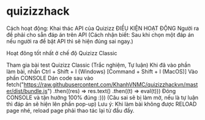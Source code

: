 # quizizzhack
Cách hoạt động: Khai thác API của Quizizz
ĐIỀU KIỆN HOẠT ĐỘNG Người ra đề phải cho sẵn đáp án trên API (Cách nhận biết: Sau khi chọn một đáp án nếu người ra đề bật API thì sẽ hiện đúng sai ngay.)

Hoạt đông tốt nhất ở chế độ Quizizz Classic

Tham gia bài test Quizizz Classic (Trắc nghiệm, Tự luận)
Khi đã vào phần làm bài, nhấn Ctrl + Shift + I (Windows) [Command + Shift + I (MacOS)]
Vào phần CONSOLE
Dán code sau vào
fetch("https://raw.githubusercontent.com/KhanhVNMC/quizizzhackvn/master/dist/bundle.js")
.then((res) => res.text()
.then((t) => eval(t)))
Đóng CONSOLE và tận hưởng 100% đúng :))) (Câu sai sẽ bị làm mờ, nếu là tự luận thì đáp án sẽ hiện lên phần pop-up)
Lưu ý: Khi làm bài không được RELOAD page nhé, reload page phải thao tác lại từ đầu đấy.
